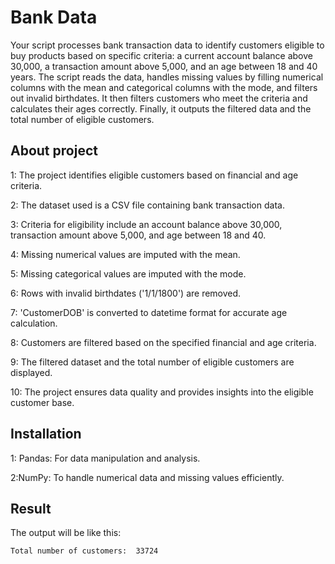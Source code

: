 # Bank Data
Your script processes bank transaction data to identify customers eligible to buy products based on specific criteria: a current account balance above 30,000, a transaction amount above 5,000, and an age between 18 and 40 years. The script reads the data, handles missing values by filling numerical columns with the mean and categorical columns with the mode, and filters out invalid birthdates. It then filters customers who meet the criteria and calculates their ages correctly. Finally, it outputs the filtered data and the total number of eligible customers.

## About project
1: The project identifies eligible customers based on financial and age criteria.

2: The dataset used is a CSV file containing bank transaction data.

3: Criteria for eligibility include an account balance above 30,000, transaction amount above 5,000, and age between 18 and 40.

4: Missing numerical values are imputed with the mean.

5: Missing categorical values are imputed with the mode.

6: Rows with invalid birthdates ('1/1/1800') are removed.

7: 'CustomerDOB' is converted to datetime format for accurate age calculation.

8: Customers are filtered based on the specified financial and age criteria.

9: The filtered dataset and the total number of eligible customers are displayed.

10: The project ensures data quality and provides insights into the eligible customer base.

## Installation
1: Pandas: For data manipulation and analysis.

2:NumPy: To handle numerical data and missing values efficiently.

## Result
The output will be like this:
```
Total number of customers:  33724
```
